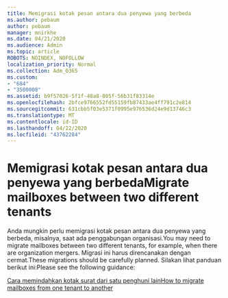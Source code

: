 ```yaml
---
title: Memigrasi kotak pesan antara dua penyewa yang berbeda
ms.author: pebaum
author: pebaum
manager: mnirkhe
ms.date: 04/21/2020
ms.audience: Admin
ms.topic: article
ROBOTS: NOINDEX, NOFOLLOW
localization_priority: Normal
ms.collection: Adm_O365
ms.custom:
- "684"
- "3500008"
ms.assetid: b9f57026-5f1f-48a8-805f-56b31f83314e
ms.openlocfilehash: 2bfce9766552fd55159fb87433ae4ff791c2e814
ms.sourcegitcommit: 631cbb5f03e5371f0995e976536d24e9d13746c3
ms.translationtype: MT
ms.contentlocale: id-ID
ms.lasthandoff: 04/22/2020
ms.locfileid: "43762284"
---
```

# <a name="migrate-mailboxes-between-two-different-tenants"></a><span data-ttu-id="77186-102">Memigrasi kotak pesan antara dua penyewa yang berbeda</span><span class="sxs-lookup"><span data-stu-id="77186-102">Migrate mailboxes between two different tenants</span></span>

<span data-ttu-id="77186-103">Anda mungkin perlu memigrasi kotak pesan antara dua penyewa yang berbeda, misalnya, saat ada penggabungan organisasi.</span><span class="sxs-lookup"><span data-stu-id="77186-103">You may need to migrate mailboxes between two different tenants, for example, when there are organization mergers.</span></span> <span data-ttu-id="77186-104">Migrasi ini harus direncanakan dengan cermat.</span><span class="sxs-lookup"><span data-stu-id="77186-104">These migrations should be carefully planned.</span></span> <span data-ttu-id="77186-105">Silakan lihat panduan berikut ini:</span><span class="sxs-lookup"><span data-stu-id="77186-105">Please see the following guidance:</span></span>
  
[<span data-ttu-id="77186-106">Cara memindahkan kotak surat dari satu penghuni lain</span><span class="sxs-lookup"><span data-stu-id="77186-106">How to migrate mailboxes from one tenant to another</span></span>](https://docs.microsoft.com/Exchange/mailbox-migration/migrate-mailboxes-across-tenants)
  